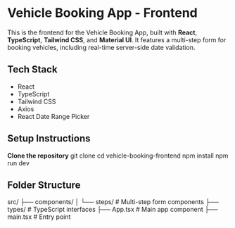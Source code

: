 # Vehicle Booking App - Frontend

This is the frontend for the Vehicle Booking App, built with **React**, **TypeScript**, **Tailwind CSS**, and **Material UI**. It features a multi-step form for booking vehicles, including real-time server-side date validation.


## Tech Stack

- React
- TypeScript
- Tailwind CSS
- Axios
- React Date Range Picker


## Setup Instructions

**Clone the repository**
   git clone <your-frontend-repo-url>
   cd vehicle-booking-frontend
   npm install
   npm run dev

## Folder Structure

src/
├── components/
│   └── steps/     # Multi-step form components
├── types/         # TypeScript interfaces
├── App.tsx        # Main app component
├── main.tsx       # Entry point
